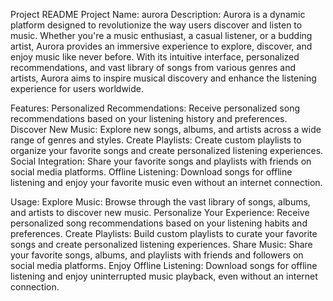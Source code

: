 Project README
Project Name: aurora
Description:
Aurora is a dynamic platform designed to revolutionize the way users discover and listen to music. Whether you're a music enthusiast, a casual listener, or a budding artist, Aurora provides an immersive experience to explore, discover, and enjoy music like never before. With its intuitive interface, personalized recommendations, and vast library of songs from various genres and artists, Aurora aims to inspire musical discovery and enhance the listening experience for users worldwide.

Features:
Personalized Recommendations: Receive personalized song recommendations based on your listening history and preferences.
Discover New Music: Explore new songs, albums, and artists across a wide range of genres and styles.
Create Playlists: Create custom playlists to organize your favorite songs and create personalized listening experiences.
Social Integration: Share your favorite songs and playlists with friends on social media platforms.
Offline Listening: Download songs for offline listening and enjoy your favorite music even without an internet connection.

Usage:
Explore Music: Browse through the vast library of songs, albums, and artists to discover new music.
Personalize Your Experience: Receive personalized song recommendations based on your listening habits and preferences.
Create Playlists: Build custom playlists to curate your favorite songs and create personalized listening experiences.
Share Music: Share your favorite songs, albums, and playlists with friends and followers on social media platforms.
Enjoy Offline Listening: Download songs for offline listening and enjoy uninterrupted music playback, even without an internet connection.